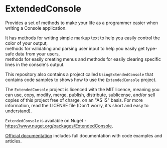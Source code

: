 # ExtendedConsole
Provides a set of methods to make your life as a programmer easier when writing a Console application.

It has methods for writing simple markup text to help you easily control the color of your output,  
methods for validating and parsing user input to help you easily get type-safe data from your users,  
methods for easily creating menus and methods for easily clearing specific lines in the console's output.

This repository also contains a project called `UsingExtendedConsole` that contains code samples to shows how to use the `ExtendedConsole` project.

The `ExtendedConsole` project is licenced with the MIT licence, meaning you can use, copy, modify, merge, publish, distribute, sublicense, and/or sell
copies of this project free of charge, on an "AS IS" basis. For more information, read the LICENSE file (Don't worry, it's short and easy to understand). 

`ExtendedConsole` is available on Nuget - https://www.nuget.org/packages/ExtendedConsole.

[Official documentation](https://peled-zohar.github.io/ExtendedConsole/) includes full documentation with code examples and articles.
